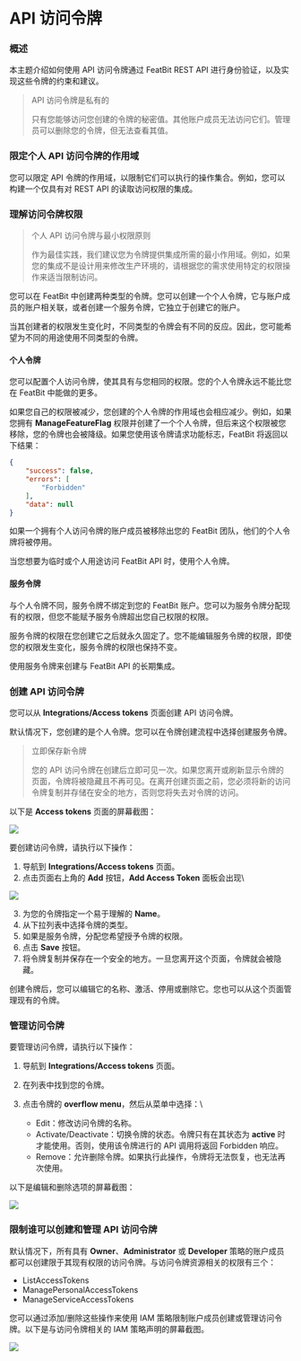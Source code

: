 # API 访问令牌

### 概述

本主题介绍如何使用 API 访问令牌通过 FeatBit REST API 进行身份验证，以及实现这些令牌的约束和建议。

> API 访问令牌是私有的
>
> 只有您能够访问您创建的令牌的秘密值。其他账户成员无法访问它们。管理员可以删除您的令牌，但无法查看其值。

### 限定个人 API 访问令牌的作用域 

您可以限定 API 令牌的作用域，以限制它们可以执行的操作集合。例如，您可以构建一个仅具有对 REST API 的读取访问权限的集成。

### 理解访问令牌权限 

> 个人 API 访问令牌与最小权限原则
>
> 作为最佳实践，我们建议您为令牌提供集成所需的最小作用域。例如，如果您的集成不是设计用来修改生产环境的，请根据您的需求使用特定的权限操作来适当限制访问。

您可以在 FeatBit 中创建两种类型的令牌。您可以创建一个个人令牌，它与账户成员的账户相关联，或者创建一个服务令牌，它独立于创建它的账户。

当其创建者的权限发生变化时，不同类型的令牌会有不同的反应。因此，您可能希望为不同的用途使用不同类型的令牌。

#### 个人令牌 

您可以配置个人访问令牌，使其具有与您相同的权限。您的个人令牌永远不能比您在 FeatBit 中能做的更多。

如果您自己的权限被减少，您创建的个人令牌的作用域也会相应减少。例如，如果您拥有 **ManageFeatureFlag** 权限并创建了一个个人令牌，但后来这个权限被您移除，您的令牌也会被降级。如果您使用该令牌请求功能标志，FeatBit 将返回以下结果：

```json
{
    "success": false,
    "errors": [
        "Forbidden"
    ],
    "data": null
}
```

如果一个拥有个人访问令牌的账户成员被移除出您的 FeatBit 团队，他们的个人令牌将被停用。

当您想要为临时或个人用途访问 FeatBit API 时，使用个人令牌。

#### 服务令牌 

与个人令牌不同，服务令牌不绑定到您的 FeatBit 账户。您可以为服务令牌分配现有的权限，但您不能赋予服务令牌超出您自己权限的权限。

服务令牌的权限在您创建它之后就永久固定了。您不能编辑服务令牌的权限，即使您的权限发生变化，服务令牌的权限也保持不变。

使用服务令牌来创建与 FeatBit API 的长期集成。

### 创建 API 访问令牌 

您可以从 **Integrations/Access tokens** 页面创建 API 访问令牌。

默认情况下，您创建的是个人令牌。您可以在令牌创建流程中选择创建服务令牌。

> 立即保存新令牌
>
> 您的 API 访问令牌在创建后立即可见一次。如果您离开或刷新显示令牌的页面，令牌将被隐藏且不再可见。在离开创建页面之前，您必须将新的访问令牌复制并存储在安全的地方，否则您将失去对令牌的访问。

以下是 **Access tokens** 页面的屏幕截图：

![](../integrations/assets/api-access-tokens/001.webp)

要创建访问令牌，请执行以下操作：

1. 导航到 **Integrations/Access tokens** 页面。
2.  点击页面右上角的 **Add** 按钮，**Add Access Token** 面板会出现\

![](../integrations/assets/api-access-tokens/002.png)

3. 为您的令牌指定一个易于理解的 **Name**。
4. 从下拉列表中选择令牌的类型。
5. 如果是服务令牌，分配您希望授予令牌的权限。
6. 点击 **Save** 按钮。
7. 将令牌复制并保存在一个安全的地方。一旦您离开这个页面，令牌就会被隐藏。

创建令牌后，您可以编辑它的名称、激活、停用或删除它。您也可以从这个页面管理现有的令牌。

### 管理访问令牌 

要管理访问令牌，请执行以下操作：

1. 导航到 **Integrations/Access tokens** 页面。
2. 在列表中找到您的令牌。
3. 点击令牌的 **overflow menu**，然后从菜单中选择：\

   * Edit：修改访问令牌的名称。
   * Activate/Deactivate：切换令牌的状态。令牌只有在其状态为 **active** 时才能使用。否则，使用该令牌进行的 API 调用将返回 Forbidden 响应。
   * Remove：允许删除令牌。如果执行此操作，令牌将无法恢复，也无法再次使用。

以下是编辑和删除选项的屏幕截图：

![](../integrations/assets/api-access-tokens/003.png)

### 限制谁可以创建和管理 API 访问令牌 

默认情况下，所有具有 **Owner**、**Administrator** 或 **Developer** 策略的账户成员都可以创建限于其现有权限的访问令牌。与访问令牌资源相关的权限有三个：

* ListAccessTokens
* ManagePersonalAccessTokens
* ManageServiceAccessTokens

您可以通过添加/删除这些操作来使用 IAM 策略限制账户成员创建或管理访问令牌。以下是与访问令牌相关的 IAM 策略声明的屏幕截图。

![](../integrations/assets/api-access-tokens/004.png)
